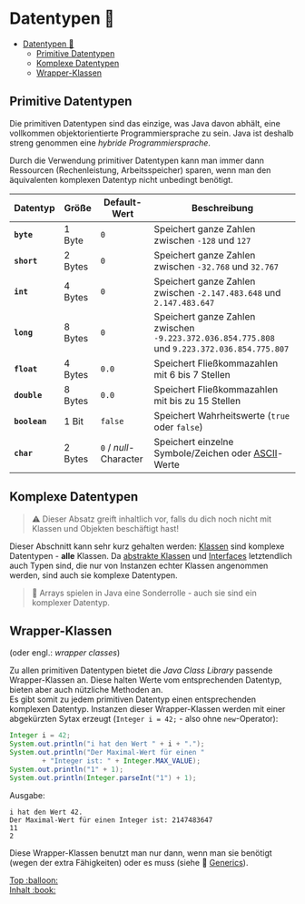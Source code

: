 # Datentypen :1234:

- [Datentypen :1234:](#datentypen-)
  - [Primitive Datentypen](#primitive-datentypen)
  - [Komplexe Datentypen](#komplexe-datentypen)
  - [Wrapper-Klassen](#wrapper-klassen)


## Primitive Datentypen

Die primitiven Datentypen sind das einzige, was Java davon abhält, eine vollkommen objektorientierte Programmiersprache zu sein. Java ist deshalb streng genommen eine _hybride Programmiersprache_.

Durch die Verwendung primitiver Datentypen kann man immer dann Ressourcen (Rechenleistung, Arbeitsspeicher) sparen, wenn man den äquivalenten komplexen Datentyp nicht unbedingt benötigt.

| Datentyp | Größe | Default-Wert | Beschreibung |
| --- | --- | --- | --- |
| **`byte`** | 1 Byte | `0` | Speichert ganze Zahlen zwischen `-128` und `127` |
| **`short`** | 2 Bytes | `0` | Speichert ganze Zahlen zwischen `-32.768` und `32.767` |
| **`int`** | 4 Bytes | `0` | Speichert ganze Zahlen zwischen `-2.147.483.648` und `2.147.483.647` |
| **`long`** | 8 Bytes | `0` | Speichert ganze Zahlen zwischen `-9.223.372.036.854.775.808` und `9.223.372.036.854.775.807` |
| **`float`** | 4 Bytes | `0.0` | Speichert Fließkommazahlen mit 6 bis 7 Stellen |
| **`double`** | 8 Bytes | `0.0` | Speichert Fließkommazahlen mit bis zu 15 Stellen |
| **`boolean`** | 1 Bit | `false` | Speichert Wahrheitswerte (`true` oder `false`) |
| **`char`** | 2 Bytes | `0` / _null_-Character | Speichert einzelne Symbole/Zeichen oder [ASCII](https://de.wikipedia.org/wiki/American_Standard_Code_for_Information_Interchange)-Werte |


## Komplexe Datentypen

> :warning: Dieser Absatz greift inhaltlich vor, falls du dich noch nicht mit Klassen und Objekten beschäftigt hast!

Dieser Abschnitt kann sehr kurz gehalten werden: [Klassen](OOP-Klassen-und-Objekte.md) sind komplexe Datentypen - **alle** Klassen. Da [abstrakte Klassen](Vererbung-II-Abstrakte-Klassen-und-Methoden.md) und [Interfaces](Vererbung-III-Interfaces.md) letztendlich auch Typen sind, die nur von Instanzen echter Klassen angenommen werden, sind auch sie komplexe Datentypen.

> :speech_balloon: Arrays spielen in Java eine Sonderrolle - auch sie sind ein komplexer Datentyp.


## Wrapper-Klassen

(oder engl.: _wrapper classes_)

Zu allen primitiven Datentypen bietet die _Java Class Library_ passende Wrapper-Klassen an. Diese halten Werte vom entsprechenden Datentyp, bieten aber auch nützliche Methoden an.  
Es gibt somit zu jedem primitiven Datentyp einen entsprechenden komplexen Datentyp. Instanzen dieser Wrapper-Klassen werden mit einer abgekürzten Sytax erzeugt (`Integer i = 42;` - also ohne `new`-Operator):

```java
Integer i = 42;
System.out.println("i hat den Wert " + i + ".");
System.out.println("Der Maximal-Wert für einen "
        + "Integer ist: " + Integer.MAX_VALUE);
System.out.println("1" + 1);
System.out.println(Integer.parseInt("1") + 1);
```

Ausgabe:
```
i hat den Wert 42.
Der Maximal-Wert für einen Integer ist: 2147483647
11
2
```

Diese Wrapper-Klassen benutzt man nur dann, wenn man sie benötigt (wegen der extra Fähigkeiten) oder es muss (siehe :telescope: [Generics](Generics.md)).





<!-- Dieses HTML-Snippet sollte am Ende jeder Seite stehen! -->
<div class="top-link">
    <a href="#" title="Zum Anfang scrollen!">Top :balloon:</a>
    <br/>
    <a href="https://dh-cologne.github.io/java-wegweiser#inhalt-book" title="Zurück zur Übersicht!">Inhalt :book:</a>
</div>